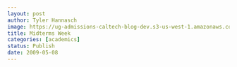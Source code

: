 ```yaml
---
layout: post
author: Tyler Hannasch
image: https://ug-admissions-caltech-blog-dev.s3-us-west-1.amazonaws.com/old_pictures/caltech_as_it_happens/6a0105349b8251970b01156f806c3a970c.jpg
title: Midterms Week
categories: [academics]
status: Publish
date: 2009-05-08
---
```



